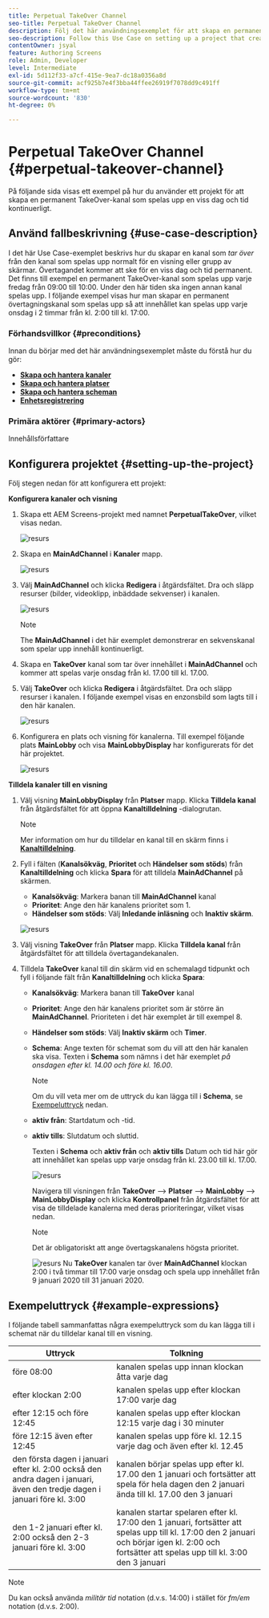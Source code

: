 ```yaml
---
title: Perpetual TakeOver Channel
seo-title: Perpetual TakeOver Channel
description: Följ det här användningsexemplet för att skapa en permanent TakeOver-kanal.
seo-description: Follow this Use Case on setting up a project that creates a Perpetual TakeOver channel that plays for a specific time day and time continuously.
contentOwner: jsyal
feature: Authoring Screens
role: Admin, Developer
level: Intermediate
exl-id: 5d112f33-a7cf-415e-9ea7-dc18a0356a8d
source-git-commit: acf925b7e4f3bba44ffee26919f7078dd9c491ff
workflow-type: tm+mt
source-wordcount: '830'
ht-degree: 0%

---
```


# Perpetual TakeOver Channel {#perpetual-takeover-channel}

På följande sida visas ett exempel på hur du använder ett projekt för att skapa en permanent TakeOver-kanal som spelas upp en viss dag och tid kontinuerligt.

## Använd fallbeskrivning {#use-case-description}

I det här Use Case-exemplet beskrivs hur du skapar en kanal som *tar över* från den kanal som spelas upp normalt för en visning eller grupp av skärmar. Övertagandet kommer att ske för en viss dag och tid permanent.
Det finns till exempel en permanent TakeOver-kanal som spelas upp varje fredag från 09:00 till 10:00. Under den här tiden ska ingen annan kanal spelas upp. I följande exempel visas hur man skapar en permanent övertagningskanal som spelas upp så att innehållet kan spelas upp varje onsdag i 2 timmar från kl. 2:00 till kl. 17:00.

### Förhandsvillkor {#preconditions}

Innan du börjar med det här användningsexemplet måste du förstå hur du gör:

* **[Skapa och hantera kanaler](managing-channels.md)**
* **[Skapa och hantera platser](managing-locations.md)**
* **[Skapa och hantera scheman](managing-schedules.md)**
* **[Enhetsregistrering](device-registration.md)**

### Primära aktörer {#primary-actors}

Innehållsförfattare

## Konfigurera projektet {#setting-up-the-project}

Följ stegen nedan för att konfigurera ett projekt:

**Konfigurera kanaler och visning**

1. Skapa ett AEM Screens-projekt med namnet **PerpetualTakeOver**, vilket visas nedan.

   ![resurs](assets/p_usecase1.png)

1. Skapa en **MainAdChannel** i **Kanaler** mapp.

   ![resurs](assets/p_usecase2.png)

1. Välj **MainAdChannel** och klicka **Redigera** i åtgärdsfältet. Dra och släpp resurser (bilder, videoklipp, inbäddade sekvenser) i kanalen.

   ![resurs](assets/p_usecase3.png)


   >[!NOTE]
   >The **MainAdChannel** i det här exemplet demonstrerar en sekvenskanal som spelar upp innehåll kontinuerligt.

1. Skapa en **TakeOver** kanal som tar över innehållet i **MainAdChannel** och kommer att spelas varje onsdag från kl. 17.00 till kl. 17.00.

1. Välj **TakeOver** och klicka **Redigera** i åtgärdsfältet. Dra och släpp resurser i kanalen. I följande exempel visas en enzonsbild som lagts till i den här kanalen.

   ![resurs](assets/p_usecase4.png)

1. Konfigurera en plats och visning för kanalerna. Till exempel följande plats **MainLobby** och visa **MainLobbyDisplay** har konfigurerats för det här projektet.

   ![resurs](assets/p_usecase5.png)

**Tilldela kanaler till en visning**

1. Välj visning **MainLobbyDisplay** från **Platser** mapp. Klicka **Tilldela kanal** från åtgärdsfältet för att öppna **Kanaltilldelning** -dialogrutan.

   >[!NOTE]
   >Mer information om hur du tilldelar en kanal till en skärm finns i **[Kanaltilldelning](channel-assignment.md)**.

1. Fyll i fälten (**Kanalsökväg**, **Prioritet** och **Händelser som stöds**) från **Kanaltilldelning** och klicka **Spara** för att tilldela **MainAdChannel** på skärmen.

   * **Kanalsökväg**: Markera banan till **MainAdChannel** kanal
   * **Prioritet**: Ange den här kanalens prioritet som 1.
   * **Händelser som stöds**: Välj **Inledande inläsning** och **Inaktiv skärm**.

   ![resurs](assets/p_usecase6.png)

1. Välj visning **TakeOver** från **Platser** mapp. Klicka **Tilldela kanal** från åtgärdsfältet för att tilldela övertagandekanalen.

1. Tilldela **TakeOver** kanal till din skärm vid en schemalagd tidpunkt och fyll i följande fält från **Kanaltilldelning** och klicka **Spara**:

   * **Kanalsökväg**: Markera banan till **TakeOver** kanal
   * **Prioritet**: Ange den här kanalens prioritet som är större än **MainAdChannel**. Prioriteten i det här exemplet är till exempel 8.
   * **Händelser som stöds**: Välj **Inaktiv skärm** och **Timer**.
   * **Schema**: Ange texten för schemat som du vill att den här kanalen ska visa. Texten i **Schema** som nämns i det här exemplet *på onsdagen efter kl. 14.00 och före kl. 16.00*.

      >[!NOTE]
      >Om du vill veta mer om de uttryck du kan lägga till i **Schema**, se [Exempeluttryck](#example-expressions) nedan.
   * **aktiv från**: Startdatum och -tid.
   * **aktiv tills**: Slutdatum och sluttid.

      Texten i **Schema** och **aktiv från** och **aktiv tills** Datum och tid här gör att innehållet kan spelas upp varje onsdag från kl. 23.00 till kl. 17.00.


      ![resurs](assets/p_usecase7.png)

      Navigera till visningen från **TakeOver** —> **Platser** —> **MainLobby** —> **MainLobbyDisplay** och klicka **Kontrollpanel** från åtgärdsfältet för att visa de tilldelade kanalerna med deras prioriteringar, vilket visas nedan.

      >[!NOTE]
      >Det är obligatoriskt att ange övertagskanalens högsta prioritet.

      ![resurs](assets/p_usecase8.png)
Nu **TakeOver** kanalen tar över **MainAdChannel** klockan 2:00 i två timmar till 17:00 varje onsdag och spela upp innehållet från 9 januari 2020 till 31 januari 2020.

## Exempeluttryck {#example-expressions}

I följande tabell sammanfattas några exempeluttryck som du kan lägga till i schemat när du tilldelar kanal till en visning.

| **Uttryck** | **Tolkning** |
|---|---|
| före 08:00 | kanalen spelas upp innan klockan åtta varje dag |
| efter klockan 2:00 | kanalen spelas upp efter klockan 17:00 varje dag |
| efter 12:15 och före 12:45 | kanalen spelas upp efter klockan 12:15 varje dag i 30 minuter |
| före 12:15 även efter 12:45 | kanalen spelas upp före kl. 12.15 varje dag och även efter kl. 12.45 |
| den första dagen i januari efter kl. 2:00 också den andra dagen i januari, även den tredje dagen i januari före kl. 3:00 | kanalen börjar spelas upp efter kl. 17.00 den 1 januari och fortsätter att spela för hela dagen den 2 januari ända till kl. 17.00 den 3 januari |
| den 1-2 januari efter kl. 2:00 också den 2-3 januari före kl. 3:00 | kanalen startar spelaren efter kl. 17:00 den 1 januari, fortsätter att spelas upp till kl. 17:00 den 2 januari och börjar igen kl. 2:00 och fortsätter att spelas upp till kl. 3:00 den 3 januari |

>[!NOTE]
>
>Du kan också använda _militär tid_ notation (d.v.s. 14:00) i stället för *fm/em* notation (d.v.s. 2:00).
